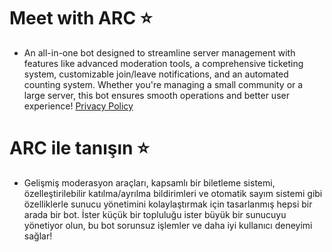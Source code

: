 # Meet with ARC ⭐
- An all-in-one bot designed to streamline server management with features like advanced moderation tools, a comprehensive ticketing system, customizable join/leave notifications, and an automated counting system. Whether you're managing a small community or a large server, this bot ensures smooth operations and better user experience!
[Privacy Policy](https://github.com/okn57/arc/blob/main/en_EN/PrivacyPolicy.md)

# ARC ile tanışın ⭐
- Gelişmiş moderasyon araçları, kapsamlı bir biletleme sistemi, özelleştirilebilir katılma/ayrılma bildirimleri ve otomatik sayım sistemi gibi özelliklerle sunucu yönetimini kolaylaştırmak için tasarlanmış hepsi bir arada bir bot. İster küçük bir topluluğu ister büyük bir sunucuyu yönetiyor olun, bu bot sorunsuz işlemler ve daha iyi kullanıcı deneyimi sağlar!
